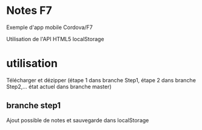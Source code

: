 # Notes F7

Exemple d'app mobile Cordova/F7

Utilisation de l'API HTML5 localStorage

# utilisation

Télécharger et dézipper (étape 1 dans branche Step1, étape 2 dans branche Step2,... état actuel dans branche master)

## branche step1
Ajout possible de notes et sauvegarde dans localStorage
